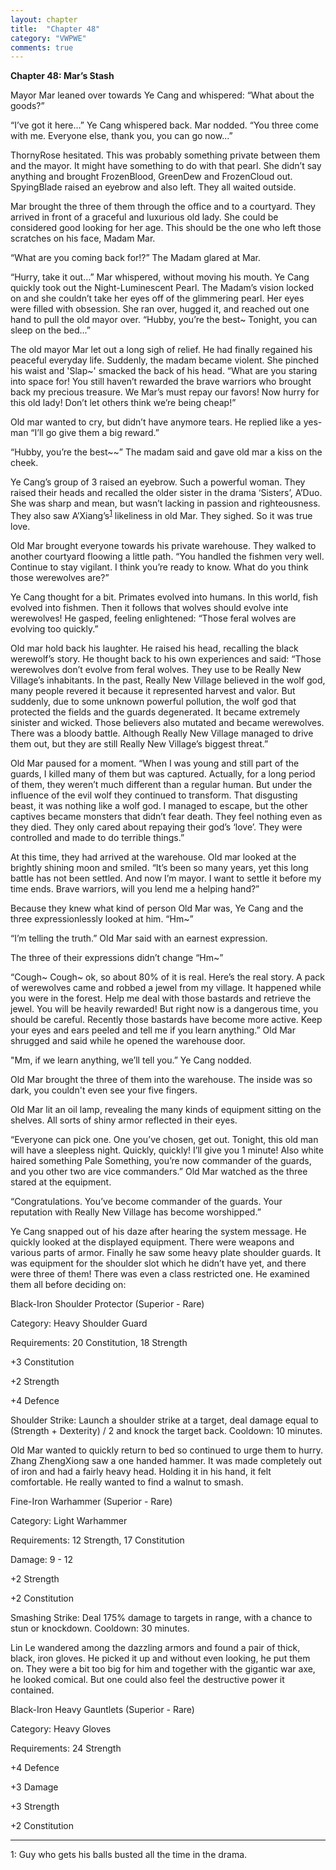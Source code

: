 ```yaml
---
layout: chapter
title:  "Chapter 48"
category: "VWPWE"
comments: true
---
```


**Chapter 48: Mar’s Stash**
 
Mayor Mar leaned over towards Ye Cang and whispered: “What about the goods?”
 
“I’ve got it here…” Ye Cang whispered back. Mar nodded. “You three come with me. Everyone else, thank you, you can go now...”
 
ThornyRose hesitated. This was probably something private between them and the mayor. It might have something to do with that pearl. She didn’t say anything and brought FrozenBlood, GreenDew and FrozenCloud out. SpyingBlade raised an eyebrow and also left. They all waited outside.
 
Mar brought the three of them through the office and to a courtyard. They arrived in front of a graceful and luxurious old lady. She could be considered good looking for her age. This should be the one who left those scratches on his face, Madam Mar.
 
“What are you coming back for!?” The Madam glared at Mar.
 
“Hurry, take it out…” Mar whispered, without moving his mouth. Ye Cang quickly took out the Night-Luminescent Pearl. The Madam’s vision locked on and she couldn’t take her eyes off of the glimmering pearl. Her eyes were filled with obsession. She ran over, hugged it, and reached out one hand to pull the old mayor over. “Hubby, you’re the best~ Tonight, you can sleep on the bed...”
 
The old mayor Mar let out a long sigh of relief. He had finally regained his peaceful everyday life. Suddenly, the madam became violent. She pinched his waist and 'Slap~' smacked the back of his head. “What are you staring into space for! You still haven’t rewarded the brave warriors who brought back my precious treasure. We Mar’s must repay our favors! Now hurry for this old lady! Don’t let others think we’re being cheap!”
 
Old mar wanted to cry, but didn’t have anymore tears. He replied like a yes-man “I’ll go give them a big reward.”
 
“Hubby, you’re the best~~” The madam said and gave old mar a kiss on the cheek.
 
Ye Cang’s group of 3 raised an eyebrow. Such a powerful woman. They raised their heads and recalled the older sister in the drama ‘Sisters’, A’Duo. She was sharp and mean, but wasn’t lacking in passion and righteousness. They also saw A’Xiang’s<sup>[1](#footnote1)</sup> likeliness in old Mar. They sighed. So it was true love.
 
Old Mar brought everyone towards his private warehouse. They walked to another courtyard floowing a little path. “You handled the fishmen very well. Continue to stay vigilant. I think you’re ready to know. What do you think those werewolves are?”
 
Ye Cang thought for a bit. Primates evolved into humans. In this world, fish evolved into fishmen. Then it follows that wolves should evolve inte werewolves! He gasped, feeling enlightened: “Those feral wolves are evolving too quickly.”
 
Old mar hold back his laughter. He raised his head, recalling the black werewolf’s story. He thought back to his own experiences and said: “Those werewolves don’t evolve from feral wolves. They use to be Really New Village’s inhabitants. In the past, Really New Village believed in the wolf god, many people revered it because it represented harvest and valor. But suddenly, due to some unknown powerful pollution, the wolf god that protected the fields and the guards degenerated. It became extremely sinister and wicked. Those believers also mutated and became werewolves. There was a bloody battle. Although Really New Village managed to drive them out, but they are still Really New Village’s biggest threat.”
 
Old Mar paused for a moment. “When I was young and still part of the guards, I killed many of them but was captured. Actually, for a long period of them, they weren’t much different than a regular human. But under the influence of the evil wolf they continued to transform. That disgusting beast, it was nothing like a wolf god. I managed to escape, but the other captives became monsters that didn’t fear death. They feel nothing even as they died. They only cared about repaying their god’s ‘love’. They were controlled and made to do terrible things.”
 
At this time, they had arrived at the warehouse. Old mar looked at the brightly shining moon and smiled. “It’s been so many years, yet this long battle has not been settled. And now I’m mayor. I want to settle it before my time ends. Brave warriors, will you lend me a helping hand?” 
 
Because they knew what kind of person Old Mar was, Ye Cang and the three expressionlessly looked at him. “Hm~”
 
“I’m telling the truth.” Old Mar said with an earnest expression.
 
The three of their expressions didn’t change “Hm~”
 
“Cough~ Cough~ ok, so about 80% of it is real. Here’s the real story. A pack of werewolves came and robbed a jewel from my village. It happened while you were in the forest. Help me deal with those bastards and retrieve the jewel. You will be heavily rewarded! But right now is a dangerous time, you should be careful. Recently those bastards have become more active. Keep your eyes and ears peeled and tell me if you learn anything.” Old Mar shrugged and said while he opened the warehouse door.
 
"Mm, if we learn anything, we’ll tell you.” Ye Cang nodded.
 
Old Mar brought the three of them into the warehouse. The inside was so dark, you couldn't even see your five fingers.
 
Old Mar lit an oil lamp, revealing the many kinds of equipment sitting on the shelves. All sorts of shiny armor reflected in their eyes.
 
“Everyone can pick one. One you’ve chosen, get out. Tonight, this old man will have a sleepless night. Quickly, quickly! I’ll give you 1 minute! Also white haired something Pale Something, you’re now commander of the guards, and you other two are vice commanders.” Old Mar watched as the three stared at the equipment. 
 
“Congratulations. You’ve become commander of the guards. Your reputation with Really New Village has become worshipped.”
 
Ye Cang snapped out of his daze after hearing the system message. He quickly looked at the displayed equipment. There were weapons and various parts of armor. Finally he saw some heavy plate shoulder guards. It was equipment for the shoulder slot which he didn’t have yet, and there were three of them! There was even a class restricted one. He examined them all before deciding on:
 
Black-Iron Shoulder Protector (Superior - Rare)
 
Category: Heavy Shoulder Guard
 
Requirements: 20 Constitution, 18 Strength
 
+3 Constitution
 
+2 Strength
 
+4 Defence
 
Shoulder Strike: Launch a shoulder strike at a target, deal damage equal to (Strength + Dexterity) / 2 and knock the target back. Cooldown: 10 minutes.
 
Old Mar wanted to quickly return to bed so continued to urge them to hurry. Zhang ZhengXiong saw a one handed hammer. It was made completely out of iron and had a fairly heavy head. Holding it in his hand, it felt comfortable. He really wanted to find a walnut to smash.
 
Fine-Iron Warhammer (Superior - Rare)
 
Category: Light Warhammer
 
Requirements: 12 Strength, 17 Constitution
 
Damage: 9 - 12
 
+2 Strength
 
+2 Constitution
 
Smashing Strike: Deal 175% damage to targets in range, with a chance to stun or knockdown. Cooldown: 30 minutes.
 
Lin Le wandered among the dazzling armors and found a pair of thick, black, iron gloves. He picked it up and without even looking, he put them on. They were a bit too big for him and together with the gigantic war axe, he looked comical. But one could also feel the destructive power it contained.
 
Black-Iron Heavy Gauntlets (Superior - Rare)
 
Category: Heavy Gloves
 
Requirements: 24 Strength
 
+4 Defence
 
+3 Damage
 
+3 Strength
 
+2 Constitution
 
---

<a name="footnote1">1</a>: Guy who gets his balls busted all the time in the drama.